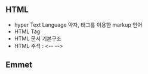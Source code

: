 ## HTML 

- hyper Text Language 약자, 태그를 이용한 markup 언어
- HTML Tag
- HTML 문서 기본구조
- HTML 주석 : <-- --> 

## Emmet 

